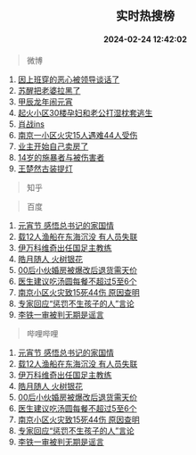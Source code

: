 <div align="center"><h2>实时热搜榜</h2><h4>2024-02-24 12:42:02</h4></div>

> 微博  

1. [因上班穿的恶心被领导谈话了](https://s.weibo.com/weibo?q=%E5%9B%A0%E4%B8%8A%E7%8F%AD%E7%A9%BF%E7%9A%84%E6%81%B6%E5%BF%83%E8%A2%AB%E9%A2%86%E5%AF%BC%E8%B0%88%E8%AF%9D%E4%BA%86&t=31&band_rank=1&Refer=top)<br />
2. [苏醒把老婆拉黑了](https://s.weibo.com/weibo?q=%23%E8%8B%8F%E9%86%92%E6%8A%8A%E8%80%81%E5%A9%86%E6%8B%89%E9%BB%91%E4%BA%86%23&t=31&band_rank=2&Refer=top)<br />
3. [甲辰龙年闹元宵](https://s.weibo.com/weibo?q=%23%E7%94%B2%E8%BE%B0%E9%BE%99%E5%B9%B4%E9%97%B9%E5%85%83%E5%AE%B5%23&t=31&band_rank=3&Refer=top)<br />
4. [起火小区30楼孕妇和老公打湿枕套逃生](https://s.weibo.com/weibo?q=%23%E8%B5%B7%E7%81%AB%E5%B0%8F%E5%8C%BA30%E6%A5%BC%E5%AD%95%E5%A6%87%E5%92%8C%E8%80%81%E5%85%AC%E6%89%93%E6%B9%BF%E6%9E%95%E5%A5%97%E9%80%83%E7%94%9F%23&t=31&band_rank=4&Refer=top)<br />
5. [肖战ins](https://s.weibo.com/weibo?q=%E8%82%96%E6%88%98ins&t=31&band_rank=5&Refer=top)<br />
6. [南京一小区火灾15人遇难44人受伤](https://s.weibo.com/weibo?q=%23%E5%8D%97%E4%BA%AC%E4%B8%80%E5%B0%8F%E5%8C%BA%E7%81%AB%E7%81%BE15%E4%BA%BA%E9%81%87%E9%9A%BE44%E4%BA%BA%E5%8F%97%E4%BC%A4%23&t=31&band_rank=6&Refer=top)<br />
7. [业主开始自己卖房了](https://s.weibo.com/weibo?q=%23%E4%B8%9A%E4%B8%BB%E5%BC%80%E5%A7%8B%E8%87%AA%E5%B7%B1%E5%8D%96%E6%88%BF%E4%BA%86%23&t=31&band_rank=7&Refer=top)<br />
8. [14岁的施暴者与被伤害者](https://s.weibo.com/weibo?q=%2314%E5%B2%81%E7%9A%84%E6%96%BD%E6%9A%B4%E8%80%85%E4%B8%8E%E8%A2%AB%E4%BC%A4%E5%AE%B3%E8%80%85%23&t=31&band_rank=8&Refer=top)<br />
9. [王楚然古装提灯](https://s.weibo.com/weibo?q=%23%E7%8E%8B%E6%A5%9A%E7%84%B6%E5%8F%A4%E8%A3%85%E6%8F%90%E7%81%AF%23&t=31&band_rank=9&Refer=top)<br />

> 知乎  


> 百度  

1. [元宵节 感悟总书记的家国情](https://www.baidu.com/s?wd=%E5%85%83%E5%AE%B5%E8%8A%82+%E6%84%9F%E6%82%9F%E6%80%BB%E4%B9%A6%E8%AE%B0%E7%9A%84%E5%AE%B6%E5%9B%BD%E6%83%85&sa=fyb_news&rsv_dl=fyb_news)<br />
2. [载12人渔船在东海沉没 有人员失联](https://www.baidu.com/s?wd=%E8%BD%BD12%E4%BA%BA%E6%B8%94%E8%88%B9%E5%9C%A8%E4%B8%9C%E6%B5%B7%E6%B2%89%E6%B2%A1+%E6%9C%89%E4%BA%BA%E5%91%98%E5%A4%B1%E8%81%94&sa=fyb_news&rsv_dl=fyb_news)<br />
3. [伊万科维奇出任国足主教练](https://www.baidu.com/s?wd=%E4%BC%8A%E4%B8%87%E7%A7%91%E7%BB%B4%E5%A5%87%E5%87%BA%E4%BB%BB%E5%9B%BD%E8%B6%B3%E4%B8%BB%E6%95%99%E7%BB%83&sa=fyb_news&rsv_dl=fyb_news)<br />
4. [皓月随人 火树银花](https://www.baidu.com/s?wd=%E7%9A%93%E6%9C%88%E9%9A%8F%E4%BA%BA+%E7%81%AB%E6%A0%91%E9%93%B6%E8%8A%B1&sa=fyb_news&rsv_dl=fyb_news)<br />
5. [00后小伙婚房被爆改后退货需天价](https://www.baidu.com/s?wd=00%E5%90%8E%E5%B0%8F%E4%BC%99%E5%A9%9A%E6%88%BF%E8%A2%AB%E7%88%86%E6%94%B9%E5%90%8E%E9%80%80%E8%B4%A7%E9%9C%80%E5%A4%A9%E4%BB%B7&sa=fyb_news&rsv_dl=fyb_news)<br />
6. [医生建议吃汤圆每餐不超过5至6个](https://www.baidu.com/s?wd=%E5%8C%BB%E7%94%9F%E5%BB%BA%E8%AE%AE%E5%90%83%E6%B1%A4%E5%9C%86%E6%AF%8F%E9%A4%90%E4%B8%8D%E8%B6%85%E8%BF%875%E8%87%B36%E4%B8%AA&sa=fyb_news&rsv_dl=fyb_news)<br />
7. [南京小区火灾致15死44伤 原因查明](https://www.baidu.com/s?wd=%E5%8D%97%E4%BA%AC%E5%B0%8F%E5%8C%BA%E7%81%AB%E7%81%BE%E8%87%B415%E6%AD%BB44%E4%BC%A4+%E5%8E%9F%E5%9B%A0%E6%9F%A5%E6%98%8E&sa=fyb_news&rsv_dl=fyb_news)<br />
8. [专家回应“惩罚不生孩子的人”言论](https://www.baidu.com/s?wd=%E4%B8%93%E5%AE%B6%E5%9B%9E%E5%BA%94%E2%80%9C%E6%83%A9%E7%BD%9A%E4%B8%8D%E7%94%9F%E5%AD%A9%E5%AD%90%E7%9A%84%E4%BA%BA%E2%80%9D%E8%A8%80%E8%AE%BA&sa=fyb_news&rsv_dl=fyb_news)<br />
9. [李铁一审被判无期是谣言](https://www.baidu.com/s?wd=%E6%9D%8E%E9%93%81%E4%B8%80%E5%AE%A1%E8%A2%AB%E5%88%A4%E6%97%A0%E6%9C%9F%E6%98%AF%E8%B0%A3%E8%A8%80&sa=fyb_news&rsv_dl=fyb_news)<br />

> 哔哩哔哩  

1. [元宵节 感悟总书记的家国情](https://www.baidu.com/s?wd=%E5%85%83%E5%AE%B5%E8%8A%82+%E6%84%9F%E6%82%9F%E6%80%BB%E4%B9%A6%E8%AE%B0%E7%9A%84%E5%AE%B6%E5%9B%BD%E6%83%85&sa=fyb_news&rsv_dl=fyb_news)<br />
2. [载12人渔船在东海沉没 有人员失联](https://www.baidu.com/s?wd=%E8%BD%BD12%E4%BA%BA%E6%B8%94%E8%88%B9%E5%9C%A8%E4%B8%9C%E6%B5%B7%E6%B2%89%E6%B2%A1+%E6%9C%89%E4%BA%BA%E5%91%98%E5%A4%B1%E8%81%94&sa=fyb_news&rsv_dl=fyb_news)<br />
3. [伊万科维奇出任国足主教练](https://www.baidu.com/s?wd=%E4%BC%8A%E4%B8%87%E7%A7%91%E7%BB%B4%E5%A5%87%E5%87%BA%E4%BB%BB%E5%9B%BD%E8%B6%B3%E4%B8%BB%E6%95%99%E7%BB%83&sa=fyb_news&rsv_dl=fyb_news)<br />
4. [皓月随人 火树银花](https://www.baidu.com/s?wd=%E7%9A%93%E6%9C%88%E9%9A%8F%E4%BA%BA+%E7%81%AB%E6%A0%91%E9%93%B6%E8%8A%B1&sa=fyb_news&rsv_dl=fyb_news)<br />
5. [00后小伙婚房被爆改后退货需天价](https://www.baidu.com/s?wd=00%E5%90%8E%E5%B0%8F%E4%BC%99%E5%A9%9A%E6%88%BF%E8%A2%AB%E7%88%86%E6%94%B9%E5%90%8E%E9%80%80%E8%B4%A7%E9%9C%80%E5%A4%A9%E4%BB%B7&sa=fyb_news&rsv_dl=fyb_news)<br />
6. [医生建议吃汤圆每餐不超过5至6个](https://www.baidu.com/s?wd=%E5%8C%BB%E7%94%9F%E5%BB%BA%E8%AE%AE%E5%90%83%E6%B1%A4%E5%9C%86%E6%AF%8F%E9%A4%90%E4%B8%8D%E8%B6%85%E8%BF%875%E8%87%B36%E4%B8%AA&sa=fyb_news&rsv_dl=fyb_news)<br />
7. [南京小区火灾致15死44伤 原因查明](https://www.baidu.com/s?wd=%E5%8D%97%E4%BA%AC%E5%B0%8F%E5%8C%BA%E7%81%AB%E7%81%BE%E8%87%B415%E6%AD%BB44%E4%BC%A4+%E5%8E%9F%E5%9B%A0%E6%9F%A5%E6%98%8E&sa=fyb_news&rsv_dl=fyb_news)<br />
8. [专家回应“惩罚不生孩子的人”言论](https://www.baidu.com/s?wd=%E4%B8%93%E5%AE%B6%E5%9B%9E%E5%BA%94%E2%80%9C%E6%83%A9%E7%BD%9A%E4%B8%8D%E7%94%9F%E5%AD%A9%E5%AD%90%E7%9A%84%E4%BA%BA%E2%80%9D%E8%A8%80%E8%AE%BA&sa=fyb_news&rsv_dl=fyb_news)<br />
9. [李铁一审被判无期是谣言](https://www.baidu.com/s?wd=%E6%9D%8E%E9%93%81%E4%B8%80%E5%AE%A1%E8%A2%AB%E5%88%A4%E6%97%A0%E6%9C%9F%E6%98%AF%E8%B0%A3%E8%A8%80&sa=fyb_news&rsv_dl=fyb_news)<br />
